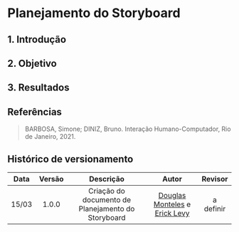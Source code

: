# Planejamento do Storyboard

## 1. Introdução

## 2. Objetivo

## 3. Resultados

## Referências
 
> BARBOSA, Simone; DINIZ, Bruno. Interação Humano-Computador, Rio de Janeiro, 2021.

## Histórico de versionamento
 
| Data  | Versão | Descrição | Autor | Revisor |
| :---: | :----: | :-------: | :---: | :-----: |
| 15/03 | 1.0.0  | Criação do documento de Planejamento do Storyboard | [Douglas Monteles](https://github.com/DouglasMonteles) e [Erick Levy](https://github.com/ErickLevy) | a definir |
